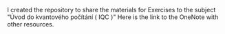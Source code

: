 I created the repository to share the materials for Exercises to the subject "Úvod do kvantového počítání ( IQC )"
Here is the link to the  OneNote with other resources.
